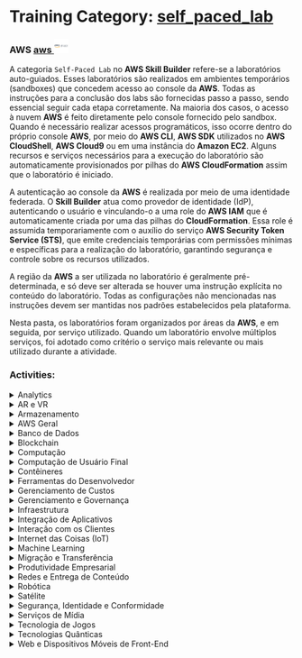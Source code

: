 # Training Category: <a href="./self_paced_lab">self_paced_lab</a>

### AWS <a href="../">aws   <img src="https://github.com/PedroHeeger/main/blob/main/0-aux/logos/plataforma/aws_skill_builder.png" alt="aws_skill_builder" width="auto" height="25"></a>

A categoria `Self-Paced Lab` no **AWS Skill Builder** refere-se a laboratórios auto-guiados. Esses laboratórios são realizados em ambientes temporários (sandboxes) que concedem acesso ao console da **AWS**. Todas as instruções para a conclusão dos labs são fornecidas passo a passo, sendo essencial seguir cada etapa corretamente. Na maioria dos casos, o acesso à nuvem **AWS** é feito diretamente pelo console fornecido pelo sandbox. Quando é necessário realizar acessos programáticos, isso ocorre dentro do próprio console **AWS**, por meio do **AWS CLI**, **AWS SDK** utilizados no **AWS CloudShell**, **AWS Cloud9** ou em uma instância do **Amazon EC2**. Alguns recursos e serviços necessários para a execução do laboratório são automaticamente provisionados por pilhas do **AWS CloudFormation** assim que o laboratório é iniciado.

A autenticação ao console da **AWS** é realizada por meio de uma identidade federada. O **Skill Builder** atua como provedor de identidade (IdP), autenticando o usuário e vinculando-o a uma role do **AWS IAM** que é automaticamente criada por uma das pilhas do **CloudFormation**. Essa role é assumida temporariamente com o auxílio do serviço **AWS Security Token Service (STS)**, que emite credenciais temporárias com permissões mínimas e específicas para a realização do laboratório, garantindo segurança e controle sobre os recursos utilizados.

A região da **AWS** a ser utilizada no laboratório é geralmente pré-determinada, e só deve ser alterada se houver uma instrução explícita no conteúdo do laboratório. Todas as configurações não mencionadas nas instruções devem ser mantidas nos padrões estabelecidos pela plataforma.

Nesta pasta, os laboratórios foram organizados por áreas da **AWS**, e em seguida, por serviço utilizado. Quando um laboratório envolve múltiplos serviços, foi adotado como critério o serviço mais relevante ou mais utilizado durante a atividade.

### Activities:
<details><summary>Analytics</summary>
    <ul>
        <li><details><summary>Amazon Athena</summary>
        <ul>
            <li>curso_spl_042: <a href="./curso_spl_042/">Lab - Query Data with Amazon Athena   <img src="./curso_spl_042/0-aux/logo_course.png" alt="curso_spl_042" width="auto" height="25"></a></li>
        </ul></li>
        <li><details><summary>Amazon Elastic MapReduce (EMR)</summary>
        <ul>
            <li>curso_spl_009: <a href="./curso_spl_009/">Lab - Analyze Big Data with Hadoop   <img src="./curso_spl_009/0-aux/logo_course.png" alt="curso_spl_009" width="auto" height="25"></a></li>
            <li>curso_spl_053: <a href="./curso_spl_053/">Lab - Introduction to Amazon EMR Cluster Management and Job Processing   <img src="./curso_spl_053/0-aux/logo_course.png" alt="curso_spl_053" width="auto" height="25"></a></li>
        </ul></li>
        <li><details><summary>Amazon Kinesis</summary>
        <ul>
            <li>curso_spl_033: <a href="./curso_spl_033/">Lab - Stream Real-Time Data with Amazon Kinesis   <img src="./curso_spl_033/0-aux/logo_course.png" alt="curso_spl_033" width="auto" height="25"></a></li>
            <li>curso_spl_044: <a href="./curso_spl_044/">Lab - Transform Data with Amazon Data Firehose   <img src="./curso_spl_044/0-aux/logo_course.png" alt="curso_spl_044" width="auto" height="25"></a></li>
        </ul></li>
        <li><details><summary>Amazon OpenSearch Service (AOSS)</summary>
        <ul>
            <li>curso_spl_040: <a href="./curso_spl_040/">Lab - Configure and Analyze Data with Amazon OpenSearch Service   <img src="./curso_spl_040/0-aux/logo_course.png" alt="curso_spl_040" width="auto" height="25"></a></li>
        </ul></li>
        <li><details><summary>Amazon QuickSight</summary>
        <ul>
            <li>curso_spl_011: <a href="./curso_spl_011/">Lab - Exploring the Generative Business Intelligence Features in Amazon QuickSight   <img src="./curso_spl_011/0-aux/logo_course.png" alt="curso_spl_011" width="auto" height="25"></a></li>
            <li>curso_spl_025: <a href="./curso_spl_025/">Lab - Building BI Dashboards with Amazon QuickSight   <img src="./curso_spl_025/0-aux/logo_course.png" alt="curso_spl_025" width="auto" height="25"></a></li>
        </ul></li>
        <li><details><summary>Amazon Redshift</summary>
        <ul>
            <li>curso_spl_010: <a href="./curso_spl_010/">Lab - Introduction to Amazon Redshift   <img src="./curso_spl_010/0-aux/logo_course.png" alt="curso_spl_010" width="auto" height="25"></a></li>
        </ul></li>
        <li><details><summary>AWS Glue</summary>
        <ul>
            <li>curso_spl_031: <a href="./curso_spl_031/">Lab - A Day in the Life of a Data Engineer   <img src="./curso_spl_031/0-aux/logo_course.png" alt="curso_spl_031" width="auto" height="25"></a></li>
        </ul></li>
    </ul>
</details>
<details><summary>AR e VR</summary>
    <ul>
    </ul>
</details>
<details><summary>Armazenamento</summary>
    <ul>
        <li><details><summary>AWS Storage Gateway</summary>
        <ul>
            <li>curso_spl_008: <a href="./curso_spl_008/">Lab - AWS Storage Gateway: S3 File Gateway Setup, Configuration, and Monitoring   <img src="./curso_spl_008/0-aux/logo_course.png" alt="curso_spl_008" width="auto" height="25"></a></li>
        </ul></li>
    </ul>
</details>
<details><summary>AWS Geral</summary>
    <ul>
    </ul>
</details>
<details><summary>Banco de Dados</summary>
    <ul>
        <li><details><summary>Amazon Aurora</summary>
        <ul>
            <li>curso_spl_020: <a href="./curso_spl_020/">Lab - Introduction to Amazon Aurora   <img src="./curso_spl_020/0-aux/logo_course.png" alt="curso_spl_020" width="auto" height="25"></a></li>
            <li>curso_spl_023: <a href="./curso_spl_023/">Lab - Migrating RDS MySQL to Aurora with Read Replica   <img src="./curso_spl_023/0-aux/logo_course.png" alt="curso_spl_023" width="auto" height="25"></a></li>
        </ul></li>
        <li><details><summary>Amazon DocumentDB</summary>
        <ul>
            <li>curso_spl_034: <a href="./curso_spl_034/">Lab - Manage NoSQL Databases with Amazon DocumentDB   <img src="./curso_spl_034/0-aux/logo_course.png" alt="curso_spl_034" width="auto" height="25"></a></li>
        </ul></li>
        <li><details><summary>Amazon DynamoDB</summary>
        <ul>
            <li>curso_spl_022: <a href="./curso_spl_022/">Lab - Introduction to Amazon DynamoDB   <img src="./curso_spl_022/0-aux/logo_course.png" alt="curso_spl_022" width="auto" height="25"></a></li>
            <li>curso_spl_026: <a href="./curso_spl_026/">Lab - Integrating Amazon DynamoDB   <img src="./curso_spl_026/0-aux/logo_course.png" alt="curso_spl_026" width="auto" height="25"></a></li>
            <li>curso_spl_046: <a href="./curso_spl_046/">Lab - Serverless Web Apps using Amazon DynamoDB - Part 1   <img src="./curso_spl_046/0-aux/logo_course.png" alt="curso_spl_046" width="auto" height="25"></a></li>
        </ul></li>
        <li><details><summary>Amazon ElastiCache</summary>
        <ul>
            <li>curso_spl_021: <a href="./curso_spl_021/">Lab - Introduction to Amazon ElastiCache   <img src="./curso_spl_021/0-aux/logo_course.png" alt="curso_spl_021" width="auto" height="25"></a></li>
            <li>curso_spl_024: <a href="./curso_spl_024/">Lab - Introduction to Amazon ElastiCache with Windows Server   <img src="./curso_spl_024/0-aux/logo_course.png" alt="curso_spl_024" width="auto" height="25"></a></li>
        </ul></li>
        <li><details><summary>Amazon MemoryDB</summary>
        <ul>
            <li>curso_spl_043: <a href="./curso_spl_043/">Lab - Implement In-Memory Databases with Amazon MemoryDB   <img src="./curso_spl_043/0-aux/logo_course.png" alt="curso_spl_043" width="auto" height="25"></a></li>
        </ul></li>
        <li><details><summary>Amazon Neptune</summary>
        <ul>
            <li>curso_spl_045: <a href="./curso_spl_045/">Lab - Manage NoSQL Databases with Amazon DocumentDB   <img src="./curso_spl_045/0-aux/logo_course.png" alt="curso_spl_045" width="auto" height="25"></a></li>
        </ul></li>
        <li><details><summary>Amazon Relational Database Service (RDS)</summary>
        <ul>
            <li>curso_spl_027: <a href="./curso_spl_027/">Lab - Introduction to Amazon Relational Database Service (RDS) (Linux)   <img src="./curso_spl_027/0-aux/logo_course.png" alt="curso_spl_027" width="auto" height="25"></a></li>
            <li>curso_spl_028: <a href="./curso_spl_028/">Lab - Introduction to Amazon Relational Database Service (RDS) (Windows)   <img src="./curso_spl_028/0-aux/logo_course.png" alt="curso_spl_028" width="auto" height="25"></a></li>
            <li>curso_spl_036: <a href="./curso_spl_036/">Lab - Introduction to Amazon Relational Database Service (RDS) - SQL Server   <img src="./curso_spl_036/0-aux/logo_course.png" alt="curso_spl_036" width="auto" height="25"></a></li>
            <li>curso_spl_038: <a href="./curso_spl_038/">Lab - Deploy and Manage Oracle Databases with Amazon RDS for Oracle   <img src="./curso_spl_038/0-aux/logo_course.png" alt="curso_spl_038" width="auto" height="25"></a></li>
        </ul></li>
    </ul>
</details>
<details><summary>Blockchain</summary>
    <ul>
    </ul>
</details>
<details><summary>Computação</summary>
    <ul>
        <li><details><summary>Amazon Elastic Compute Cloud (EC2)</summary>
        <ul>
            <li>curso_spl_019: <a href="./curso_spl_019/">Lab - Introduction to Amazon EC2   <img src="./curso_spl_019/0-aux/logo_course.png" alt="curso_spl_019" width="auto" height="25"></a></li>
            <li>curso_spl_035: <a href="./curso_spl_035/">Lab - Troubleshooting connectivity using EC2 Serial Console   <img src="./curso_spl_035/0-aux/logo_course.png" alt="curso_spl_035" width="auto" height="25"></a></li>
        </ul></li>
        <li><details><summary>Amazon EC2 Auto Scaling</summary>
        <ul>
            <li>curso_spl_001: <a href="./curso_spl_001/">Lab - Introduction to Amazon EC2 Auto Scaling   <img src="./curso_spl_001/0-aux/logo_course.png" alt="curso_spl_001" width="auto" height="25"></a></li>
        </ul></li>
        <li><details><summary>AWS Lambda</summary>
        <ul>
            <li>curso_spl_002: <a href="./curso_spl_002/">Lab - Configuring Internet Access from Lambda in a VPC   <img src="./curso_spl_002/0-aux/logo_course.png" alt="curso_spl_002" width="auto" height="25"></a></li>
            <li>curso_spl_047: <a href="./curso_spl_047/">Lab - Serverless Web Apps using Amazon DynamoDB - Part 2   <img src="./curso_spl_047/0-aux/logo_course.png" alt="curso_spl_047" width="auto" height="25"></a></li>
        </ul></li>
    </ul>
</details>
<details><summary>Computação de Usuário Final</summary>
    <ul>
    </ul>
</details>
<details><summary>Contêineres</summary>
    <ul>
        <li><details><summary>Amazon Elastic Container Service (ECS)</summary>
        <ul>
            <li>curso_spl_016: <a href="./curso_spl_016/">Lab - Working with Amazon Elastic Container Service   <img src="./curso_spl_016/0-aux/logo_course.png" alt="curso_spl_016" width="auto" height="25"></a></li>
        </ul></li>
        <li><details><summary>Amazon Elastic Kubernetes Service (EKS)</summary>
        <ul>
            <li>curso_spl_032: <a href="./curso_spl_032/">Lab - Deploy Applications on Amazon Elastic Kubernetes Service(EKS)   <img src="./curso_spl_032/0-aux/logo_course.png" alt="curso_spl_032" width="auto" height="25"></a></li>
        </ul></li>        
    </ul>
</details>
<details><summary>Ferramentas do Desenvolvedor</summary>
    <ul>
        <li><details><summary>AWS CodeBuild</summary>
        <ul>
            <li>curso_spl_029: <a href="./curso_spl_029/">Lab - AWS CodeBuild Hello World   <img src="./curso_spl_029/0-aux/logo_course.png" alt="curso_spl_029" width="auto" height="25"></a></li>
        </ul></li>
        <li><details><summary>AWS CodeCommit</summary>
        <ul>
            <li>curso_spl_052: <a href="./curso_spl_052/">Lab - Working with AWS CodeCommit   <img src="./curso_spl_052/0-aux/logo_course.png" alt="curso_spl_052" width="auto" height="25"></a></li>
        </ul></li>
        <li><details><summary>AWS Tools for Windows PowerShell</summary>
        <ul>
            <li>curso_spl_051: <a href="./curso_spl_051/">Lab - AWS Tools for Windows PowerShell: Getting Started   <img src="./curso_spl_051/0-aux/logo_course.png" alt="curso_spl_051" width="auto" height="25"></a></li>
        </ul></li>  
    </ul>
</details>
<details><summary>Gerenciamento de Custos</summary>
    <ul>
    </ul>
</details>
<details><summary>Gerenciamento e Governança</summary>
    <ul>
        <li><details><summary>AWS Well-Architected Framework (WA Framework)</summary>
        <ul>
            <li>curso_spl_013: <a href="./curso_spl_013/">Lab - Walkthrough of the AWS Well-Architected Tool   <img src="./curso_spl_013/0-aux/logo_course.png" alt="curso_spl_013" width="auto" height="25"></a></li>
            <li>curso_spl_030: <a href="./curso_spl_030/">Lab - Custom Lenses using the AWS Well-Architected Tool   <img src="./curso_spl_030/0-aux/logo_course.png" alt="curso_spl_030" width="auto" height="25"></a></li>
        </ul></li>  
        <li><details><summary>AWS Command Line Interface (CLI)</summary>
        <ul>
            <li>curso_spl_049: <a href="./curso_spl_049/">Lab - Using the AWS CLI for Automation   <img src="./curso_spl_049/0-aux/logo_course.png" alt="curso_spl_049" width="auto" height="25"></a></li>
        </ul></li>  
    </ul>
</details>
<details><summary>Infraestrutura</summary>
    <ul>
    </ul>
</details>
<details><summary>Integração de Aplicativos</summary>
    <ul>
        <li><details><summary>Amazon Simple Notification Service (SNS)</summary>
        <ul>
            <li>curso_spl_041: <a href="./curso_spl_041/">Lab - Create Topics and Subscriptions using Amazon Simple Notification Service (Amazon SNS)   <img src="./curso_spl_041/0-aux/logo_course.png" alt="curso_spl_041" width="auto" height="25"></a></li>
        </ul></li>  
        <li><details><summary>Amazon Simple Queue Service (SQS)</summary>
        <ul>
            <li>curso_spl_004: <a href="./curso_spl_004/">Lab - Integrating Amazon Simple Queue Service (Amazon SQS)   <img src="./curso_spl_004/0-aux/logo_course.png" alt="curso_spl_004" width="auto" height="25"></a></li>
            <li>curso_spl_050: <a href="./curso_spl_050/">Lab - Create Queues and Handle Messages using Amazon Simple Queue Service (Amazon SQS)   <img src="./curso_spl_050/0-aux/logo_course.png" alt="curso_spl_050" width="auto" height="25"></a></li>
        </ul></li>  
        <li><details><summary>AWS Step Functions</summary>
        <ul>
            <li>curso_spl_018: <a href="./curso_spl_018/">Lab - Capital Guessing Game   <img src="./curso_spl_018/0-aux/logo_course.png" alt="curso_spl_018" width="auto" height="25"></a></li>
        </ul></li>  
    </ul>
</details>
<details><summary>Interação com os Clientes</summary>
    <ul>
    </ul>
</details>
<details><summary>Internet das Coisas (IoT)</summary>
    <ul>
    </ul>
</details>
<details><summary>Machine Learning</summary>
    <ul>
        <li><details><summary>Amazon SageMaker</summary>
        <ul>
            <li>curso_spl_014: <a href="./curso_spl_014/">Lab - Analyze and Prepare Data with Amazon SageMaker Data Wrangler and Amazon EMR   <img src="./curso_spl_014/0-aux/logo_course.png" alt="curso_spl_014" width="auto" height="25"></a></li>
            <li>curso_spl_017: <a href="./curso_spl_017/">Lab - Train a model with Amazon SageMaker   <img src="./curso_spl_017/0-aux/logo_course.png" alt="curso_spl_017" width="auto" height="25"></a></li>
        </ul></li>  
    </ul>
</details>
<details><summary>Migração e Transferência</summary>
    <ul>
        <li><details><summary>AWS Database Migration Service (DMS)</summary>
        <ul>
            <li>curso_spl_037: <a href="./curso_spl_037/">Lab - Introduction to AWS Database Migration Service   <img src="./curso_spl_037/0-aux/logo_course.png" alt="curso_spl_037" width="auto" height="25"></a></li>
        </ul></li>  
    </ul>
</details>
<details><summary>Produtividade Empresarial</summary>
    <ul>
    </ul>
</details>
<details><summary>Redes e Entrega de Conteúdo</summary>
    <ul>
        <li><details><summary>Amazon API Gateway</summary>
        <ul>
            <li>curso_spl_048: <a href="./curso_spl_048/">Lab - Serverless Web Apps using Amazon DynamoDB - Part 3   <img src="./curso_spl_048/0-aux/logo_course.png" alt="curso_spl_048" width="auto" height="25"></a></li>
        </ul></li>  
        <li><details><summary>Amazon Elastic Load Balancer (ELB)</summary>
        <ul>
            <li>curso_spl_005: <a href="./curso_spl_005/">Lab - Troubleshooting Website Reachability behind a Load Balancer   <img src="./curso_spl_005/0-aux/logo_course.png" alt="curso_spl_005" width="auto" height="25"></a></li>
        </ul></li>  
        <li><details><summary>AWS Network Manager</summary>
        <ul>
            <li>curso_spl_012: <a href="./curso_spl_012/">Lab - Troubleshooting Network Connectivity in a Peered VPC   <img src="./curso_spl_012/0-aux/logo_course.png" alt="curso_spl_012" width="auto" height="25"></a></li>
        </ul></li>  
        <li><details><summary>Amazon Virtual Private Cloud (VPC)</summary>
        <ul>
            <li>curso_spl_003: <a href="./curso_spl_003/">Lab - AWS Security Traffic Monitoring and Packet Analysis   <img src="./curso_spl_003/0-aux/logo_course.png" alt="curso_spl_003" width="auto" height="25"></a></li>
            <li>curso_spl_007: <a href="./curso_spl_007/">Lab - Resolve VPC Routing Conflicts   <img src="./curso_spl_007/0-aux/logo_course.png" alt="curso_spl_007" width="auto" height="25"></a></li>
        </ul></li>  
    </ul>
</details>
<details><summary>Robótica</summary>
    <ul>
    </ul>
</details>
<details><summary>Satélite</summary>
    <ul>
    </ul>
</details>
<details><summary>Segurança, Identidade e Conformidade</summary>
    <ul>
        <li><details><summary>AWS Identity and Access Management (IAM)</summary>
        <ul>
            <li>curso_spl_015: <a href="./curso_spl_015/">Lab - Troubleshooting IAM Access Issues   <img src="./curso_spl_015/0-aux/logo_course.png" alt="curso_spl_015" width="auto" height="25"></a></li>
        </ul></li>  
        <li><details><summary>AWS Secrets Manager</summary>
        <ul>
            <li>curso_spl_039: <a href="./curso_spl_039/">Lab - Secure and Rotate Secrets with AWS Secrets Manager   <img src="./curso_spl_039/0-aux/logo_course.png" alt="curso_spl_039" width="auto" height="25"></a></li>
        </ul></li>  
        <li><details><summary>AWS Web Application Firewall (WAF)</summary>
        <ul>
            <li>curso_spl_006: <a href="./curso_spl_006/">Lab - Filtering and blocking web incursions with AWS WAF   <img src="./curso_spl_006/0-aux/logo_course.png" alt="curso_spl_006" width="auto" height="25"></a></li>
        </ul></li>  
    </ul>
</details>
<details><summary>Serviços de Mídia</summary>
    <ul>
    </ul>
</details>
<details><summary>Tecnologia de Jogos</summary>
    <ul>
    </ul>
</details>
<details><summary>Tecnologias Quânticas</summary>
    <ul>
    </ul>
</details>
<details><summary>Web e Dispositivos Móveis de Front-End</summary>
    <ul>
    </ul>
</details>

